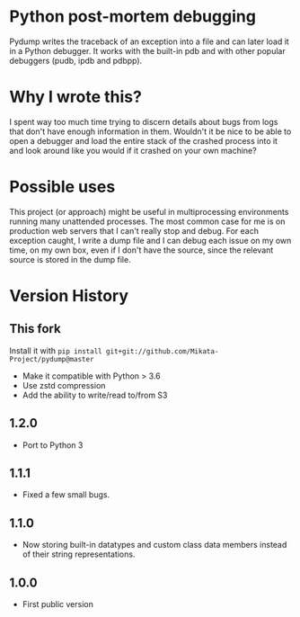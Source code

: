 Python post-mortem debugging
============================

Pydump writes the traceback of an exception into a file and 
can later load it in a Python debugger. It works with the built-in 
pdb and with other popular debuggers (pudb, ipdb and pdbpp).

Why I wrote this?
=================

I spent way too much time trying to discern details about bugs from
logs that don't have enough information in them. Wouldn't it be nice
to be able to open a debugger and load the entire stack of the crashed
process into it and look around like you would if it crashed on your own 
machine?

Possible uses
=============

This project (or approach) might be useful in multiprocessing environments
running many unattended processes. The most common case for me is on
production web servers that I can't really stop and debug. For each 
exception caught, I write a dump file and I can debug each issue on 
my own time, on my own box, even if I don't have the source, since 
the relevant source is stored in the dump file.

Version History
===============

This fork
-----
Install it with `pip install git+git://github.com/Mikata-Project/pydump@master`

* Make it compatible with Python > 3.6
* Use zstd compression
* Add the ability to write/read to/from S3

1.2.0
-----
* Port to Python 3

1.1.1
-----
* Fixed a few small bugs.

1.1.0
-----

* Now storing built-in datatypes and custom class data members
  instead of their string representations.

1.0.0
-----

* First public version
